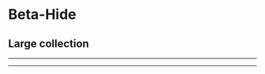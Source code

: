# Beta-Hide
## Large collection
_______________________________________________________________________________________________________________________________________________________________________

_______________________________________________________________________________________________________________________________________________________________________
